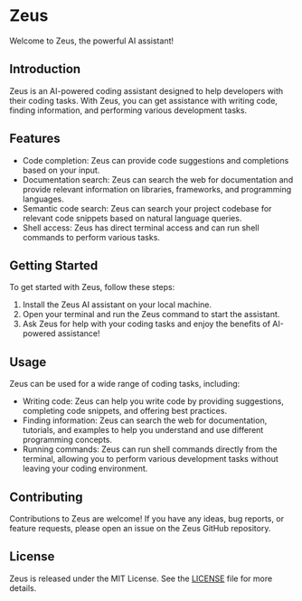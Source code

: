 # Zeus

Welcome to Zeus, the powerful AI assistant!

## Introduction

Zeus is an AI-powered coding assistant designed to help developers with their coding tasks. With Zeus, you can get assistance with writing code, finding information, and performing various development tasks.

## Features

- Code completion: Zeus can provide code suggestions and completions based on your input.
- Documentation search: Zeus can search the web for documentation and provide relevant information on libraries, frameworks, and programming languages.
- Semantic code search: Zeus can search your project codebase for relevant code snippets based on natural language queries.
- Shell access: Zeus has direct terminal access and can run shell commands to perform various tasks.

## Getting Started

To get started with Zeus, follow these steps:

1. Install the Zeus AI assistant on your local machine.
2. Open your terminal and run the Zeus command to start the assistant.
3. Ask Zeus for help with your coding tasks and enjoy the benefits of AI-powered assistance!

## Usage

Zeus can be used for a wide range of coding tasks, including:

- Writing code: Zeus can help you write code by providing suggestions, completing code snippets, and offering best practices.
- Finding information: Zeus can search the web for documentation, tutorials, and examples to help you understand and use different programming concepts.
- Running commands: Zeus can run shell commands directly from the terminal, allowing you to perform various development tasks without leaving your coding environment.

## Contributing

Contributions to Zeus are welcome! If you have any ideas, bug reports, or feature requests, please open an issue on the Zeus GitHub repository.

## License

Zeus is released under the MIT License. See the [LICENSE](LICENSE) file for more details.

